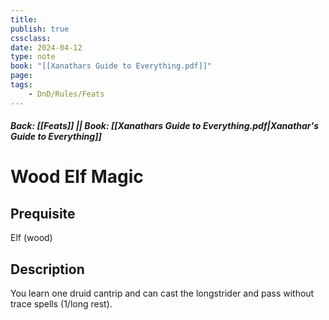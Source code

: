 ```yaml
---
title:
publish: true
cssclass:
date: 2024-04-12
type: note
book: "[[Xanathars Guide to Everything.pdf]]"
page: 
tags:
    - DnD/Rules/Feats
---
```


##### Back: [[Feats]] || Book: [[Xanathars Guide to Everything.pdf|Xanathar's Guide to Everything]]

# Wood Elf Magic


## Prequisite 
Elf (wood)

## Description
You learn one druid cantrip and can cast the longstrider and pass without trace spells (1/long rest).